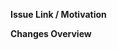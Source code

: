 <!-- Please read https://developers.google.com/blockly/guides/contribute/get-started/write_a_good_pr for general guidance-->
<!-- The most simplified version of Conventional Commits for PR titles. -->
<!-- allowed prefixes: `feat`, `fix`, `chore`, `ci`, `docs`, `test` -->
<!-- module names: the full name of the top-level module whose modifications were the reason for creating the PR or an accepted abbreviation, which should be specified in the rustdoc of the corresponding module -->

**Issue Link / Motivation**
<!-- Link to the related issue(s). If there's no issue, briefly explain the need for this change. -->

**Changes Overview**
<!-- Concisely describe the changes and their impact on the project, point out anything you want reviewers to scrutinize-->

<!-- Optional Sections -->
<!--**Implementation Details**-->
<!-- For non-trivial changes, provide context on the approach taken, focusing on the rationale behind key decisions.-->

<!--**Testing plan**-->
<!-- Detail the testing performed to ensure reliability and performance.-->
